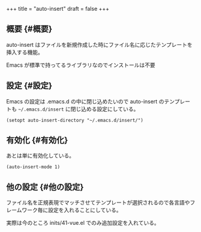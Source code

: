 +++
title = "auto-insert"
draft = false
+++

## 概要 {#概要}

auto-insert はファイルを新規作成した時にファイル名に応じたテンプレートを挿入する機能。

Emacs が標準で持ってるライブラリなのでインストールは不要


## 設定 {#設定}

Emacs の設定は .emacs.d の中に閉じ込めたいので
auto-insert のテンプレートも `~/.emacs.d/insert` に閉じ込める設定にしている。

```emacs-lisp
(setopt auto-insert-directory "~/.emacs.d/insert/")
```


## 有効化 {#有効化}

あとは単に有効化している。

```emacs-lisp
(auto-insert-mode 1)
```


## 他の設定 {#他の設定}

ファイル名を正規表現でマッチさせてテンプレートが選択されるので各言語やフレームワーク毎に設定を入れることにしている。

実際は今のところ inits/41-vue.el でのみ追加設定を入れている。
